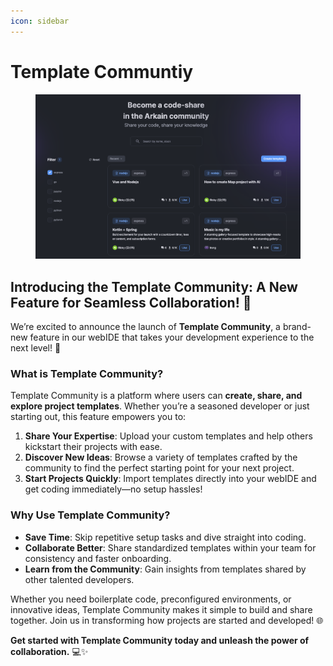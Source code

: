 ```yaml
---
icon: sidebar
---
```


# Template Communtiy

<figure><img src="../../.gitbook/assets/image (4) (1) (1).png" alt=""><figcaption></figcaption></figure>

## Introducing the Template Community: A New Feature for Seamless Collaboration! 🌟

We’re excited to announce the launch of **Template Community**, a brand-new feature in our webIDE that takes your development experience to the next level! 🚀

### What is Template Community?

Template Community is a platform where users can **create, share, and explore project templates**. Whether you’re a seasoned developer or just starting out, this feature empowers you to:

1. **Share Your Expertise**: Upload your custom templates and help others kickstart their projects with ease.
2. **Discover New Ideas**: Browse a variety of templates crafted by the community to find the perfect starting point for your next project.
3. **Start Projects Quickly**: Import templates directly into your webIDE and get coding immediately—no setup hassles!

### Why Use Template Community?

* **Save Time**: Skip repetitive setup tasks and dive straight into coding.
* **Collaborate Better**: Share standardized templates within your team for consistency and faster onboarding.
* **Learn from the Community**: Gain insights from templates shared by other talented developers.

Whether you need boilerplate code, preconfigured environments, or innovative ideas, Template Community makes it simple to build and share together. Join us in transforming how projects are started and developed! 🌐

**Get started with Template Community today and unleash the power of collaboration.** 💻✨
